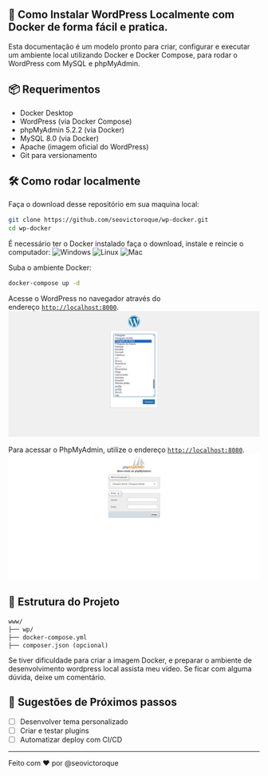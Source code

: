 ## **📝 Como Instalar WordPress Localmente com Docker de forma fácil e pratica.**

Esta documentação é um modelo pronto para criar, configurar e executar um ambiente local utilizando Docker e Docker Compose, para rodar o WordPress com MySQL e phpMyAdmin.

## 📦 Requerimentos
- Docker Desktop
- WordPress (via Docker Compose)
- phpMyAdmin 5.2.2 (via Docker)
- MySQL 8.0 (via Docker)
- Apache (imagem oficial do WordPress)
- Git para versionamento

## 🛠️ Como rodar localmente

Faça o download desse repositório em sua maquina local:

```bash
git clone https://github.com/seovictoroque/wp-docker.git
cd wp-docker
```

É necessário ter o Docker instalado faça o download, instale e reincie o computador:
![Windows](https://docs.docker.com/desktop/setup/install/windows-install/)
![Linux](https://docs.docker.com/desktop/setup/install/linux/)
![Mac](https://docs.docker.com/desktop/setup/install/mac-install/)

Suba o ambiente Docker:
```bash
docker-compose up -d
```

Acesse o WordPress no navegador através do endereço [`http://localhost:8000`](http://localhost:8000).
![Tela de instalação do WordPress](img/wordpress_login.png)

Para acessar o PhpMyAdmin, utilize o endereço [`http://localhost:8080`](http://localhost:8080).
![Tela de login do phpMyAdmin](img/phpmyadmin_login.png)

## 📁 Estrutura do Projeto

```
www/
├── wp/
├── docker-compose.yml
├── composer.json (opcional)
```

Se tiver dificuldade para criar a imagem Docker, e preparar o ambiente de desenvolvimento wordpress local assista meu vídeo. Se ficar com alguma dúvida, deixe um comentário.

## 📌 Sugestões de Próximos passos

- [ ]  Desenvolver tema personalizado
- [ ]  Criar e testar plugins
- [ ]  Automatizar deploy com CI/CD

---

Feito com ❤️ por @seovictoroque
